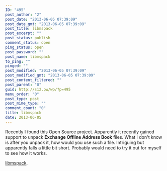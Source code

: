 ```yaml
---
ID: "495"
post_author: "2"
post_date: "2013-06-05 07:39:09"
post_date_gmt: "2013-06-05 07:39:09"
post_title: libmspack
post_excerpt: ""
post_status: publish
comment_status: open
ping_status: open
post_password: ""
post_name: libmspack
to_ping: ""
pinged: ""
post_modified: "2013-06-05 07:39:09"
post_modified_gmt: "2013-06-05 07:39:09"
post_content_filtered: ""
post_parent: "0"
guid: http://s12.pw/wp/?p=495
menu_order: "0"
post_type: post
post_mime_type: ""
comment_count: "0"
title: libmspack
date: 2013-06-05
---
```



Recently I found this Open Source project. Apparently it recently
gained support to unpack **Exchange Offline Address Book** files. What
I don't know is after you unpack it, how would you use such a file.
Intriguing but apparently falls a little bit short. Probably would need
to try it out for myself to see how it works.

[libmspack](http://www.cabextract.org.uk/libmspack/).
